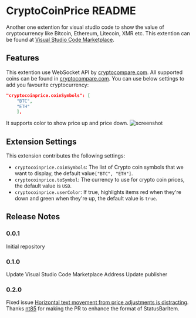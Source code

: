 # CryptoCoinPrice README

Another one extention for visual studio code to show the value of cryptocurrency like Bitcoin, Ethereum, Litecoin, XMR etc.
This extention can be found at [Visual Studio Code Marketplace](https://marketplace.visualstudio.com/items?itemName=ilovelll.cryptocoinprice).
## Features

This extention use WebSocket API by [cryptocompare.com](https://www.cryptocompare.com/api/#introduction). All supported coins can be found in [cryptocompare.com](https://www.cryptocompare.com/api/#introduction).
You can use below settings to add you favourite cryptocurrency:
```json
"cryptocoinprice.coinSymbols": [
    "BTC",
    "ETH"
    ],
```
It supports color to show price up and price down.
![screenshot](https://raw.githubusercontent.com/ilovelll/cryptocoinprice/master/assets/screenshot.png)

## Extension Settings

This extension contributes the following settings:

* `cryptocoinprice.coinSymbols`: The list of Crypto coin symbols that we want to display, the default value`["BTC", "ETH"]`.
* `cryptocoinprice.toSymbol`: The currency to use for crypto coin prices, the default value is `USD`.
* `cryptocoinprice.userColor`: If true, highlights items red when they're down and green when they're up, the default value is `true`.


## Release Notes


### 0.0.1

Initial repository

### 0.1.0

Update Visual Studio Code Marketplace Address
Update publisher

### 0.2.0

Fixed issue [Horizontal text movement from price adjustments is distracting](https://github.com/ilovelll/cryptocoinprice/issues/1).
Thanks [nt85](https://github.com/nt85) for making the PR to enhance the format of StatusBarItem.